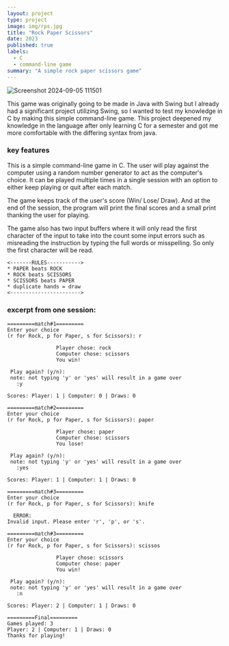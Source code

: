 ```yaml
---
layout: project
type: project
image: img/rps.jpg
title: "Rock Paper Scissors"
date: 2023
published: true
labels:
  - C
  - command-line game
summary: "A simple rock paper scissors game"
---
```


![Screenshot 2024-09-05 111501](https://github.com/user-attachments/assets/178748d4-9c76-4f50-b83b-f1bfb2b47eec)

This game was originally going to be made in Java with Swing but I already had a significant project utilizing Swing, so I wanted to test my knowledge in C by making this simple command-line game. This project deepened my knowledge in the language after only learning C for a semester and got me more comfortable with the differing syntax from java.

### key features
This is a simple command-line game in C. 
The user will play against the computer using a random number generator to act as the computer's choice. 
It can be played multiple times in a single session with an option to either keep playing or quit after each match.

The game keeps track of the user's score (Win/ Lose/ Draw).
And at the end of the session, the program will print the final scores and a small print thanking the user for playing.

The game also has two input buffers where it will only read the first character of the input to take into the count some input errors such as misreading the instruction by typing the full words or misspelling.
So only the first character will be read. 

```
<-------RULES----------->
* PAPER beats ROCK
* ROCK beats SCISSORS 
* SCISSORS beats PAPER
* duplicate hands = draw
<----------------------->
```
### excerpt from one session:
```
=========match#1=========
Enter your choice 
(r for Rock, p for Paper, s for Scissors): r

                Player chose: rock
                Computer chose: scissors
                You win!

 Play again? (y/n): 
 note: not typing 'y' or 'yes' will result in a game over
   :y

Scores: Player: 1 | Computer: 0 | Draws: 0

=========match#2=========
Enter your choice 
(r for Rock, p for Paper, s for Scissors): paper

                Player chose: paper
                Computer chose: scissors
                You lose!

 Play again? (y/n): 
 note: not typing 'y' or 'yes' will result in a game over
   :yes

Scores: Player: 1 | Computer: 1 | Draws: 0

=========match#3=========
Enter your choice 
(r for Rock, p for Paper, s for Scissors): knife

  ERROR:
Invalid input. Please enter 'r', 'p', or 's'.

=========match#3=========
Enter your choice 
(r for Rock, p for Paper, s for Scissors): scissos 

                Player chose: scissors
                Computer chose: paper
                You win!

 Play again? (y/n): 
 note: not typing 'y' or 'yes' will result in a game over
   :n

Scores: Player: 2 | Computer: 1 | Draws: 0

=========Final=========
Games played: 3
Player: 2 | Computer: 1 | Draws: 0
Thanks for playing!
```
